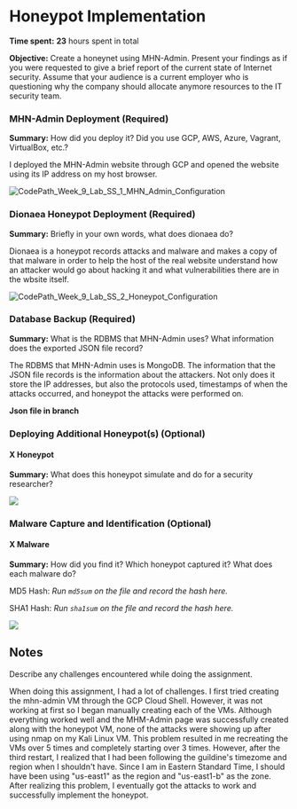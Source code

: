# Honeypot Implementation

**Time spent:** **23** hours spent in total

**Objective:** Create a honeynet using MHN-Admin. Present your findings as if you were requested to give a brief report of the current state of Internet security. Assume that your audience is a current employer who is questioning why the company should allocate anymore resources to the IT security team.

### MHN-Admin Deployment (Required)

**Summary:** How did you deploy it? Did you use GCP, AWS, Azure, Vagrant, VirtualBox, etc.?

I deployed the MHN-Admin website through GCP and opened the website using its IP address on my host browser.

![CodePath_Week_9_Lab_SS_1_MHN_Admin_Configuration](https://user-images.githubusercontent.com/111651054/201005079-44797e2f-8211-4cbd-bfc5-938e65b4673a.gif)

### Dionaea Honeypot Deployment (Required)

**Summary:** Briefly in your own words, what does dionaea do?

Dionaea is a honeypot records attacks and malware and makes a copy of that malware in order to help the host of the real website understand how an attacker would go about hacking it and what vulnerabilities there are in the wbsite itself.

![CodePath_Week_9_Lab_SS_2_Honeypot_Configuration](https://user-images.githubusercontent.com/111651054/201005101-3bfbaa5a-857e-4cd2-9740-b089c8d6511e.gif)

### Database Backup (Required) 

**Summary:** What is the RDBMS that MHN-Admin uses? What information does the exported JSON file record?

The RDBMS that MHN-Admin uses is MongoDB. The information that the JSON file records is the information about the attackers. Not only does it store the IP addresses, but also the protocols used, timestamps of when the attacks occurred, and honeypot the attacks were performed on.

**Json file in branch**

### Deploying Additional Honeypot(s) (Optional)

#### X Honeypot

**Summary:** What does this honeypot simulate and do for a security researcher?

<img src="x-honeypot.gif">

### Malware Capture and Identification (Optional)

#### X Malware

**Summary:** How did you find it? Which honeypot captured it? What does each malware do?

MD5 Hash: *Run `md5sum` on the file and record the hash here.*

SHA1 Hash: *Run `sha1sum` on the file and record the hash here.*

<img src="x-malware.gif">

## Notes

Describe any challenges encountered while doing the assignment.

When doing this assignment, I had a lot of challenges. I first tried creating the mhn-admin VM through the GCP Cloud Shell. However, it was not working at first so I began manually creating each of the VMs. Although everything worked well and the MHM-Admin page was successfully created along with the honeypot VM, none of the attacks were showing up after using nmap on my Kali Linux VM. This problem resulted in me recreating the VMs over 5 times and completely starting over 3 times. However, after the third restart, I realized that I had been following the guildine's timezome and region when I shouldn't have. Since I am in Eastern Standard Time, I should have been using "us-east1" as the region and "us-east1-b" as the zone. After realizing this problem, I eventually got the attacks to work and successfully implement the honeypot.
